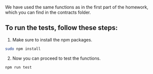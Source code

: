 We have used the same functions as in the first part of the homework, which you can find in the contracts folder.

## **To run the tests, follow these steps:**
1. Make sure to install the npm packages.

```bash
sudo npm install
```

2. Now you can proceed to test the functions.

```bash
npm run test
```